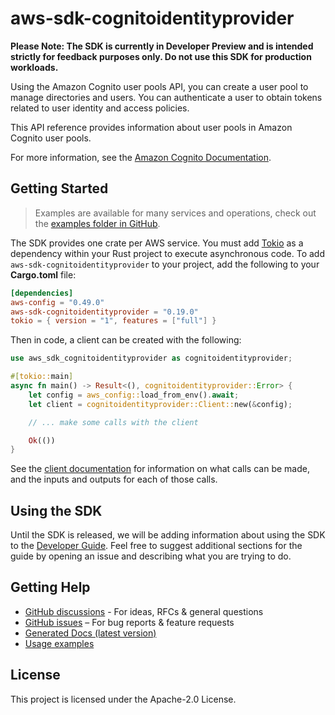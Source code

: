 # aws-sdk-cognitoidentityprovider

**Please Note: The SDK is currently in Developer Preview and is intended strictly for
feedback purposes only. Do not use this SDK for production workloads.**

Using the Amazon Cognito user pools API, you can create a user pool to manage directories and users. You can authenticate a user to obtain tokens related to user identity and access policies.

This API reference provides information about user pools in Amazon Cognito user pools.

For more information, see the [Amazon Cognito Documentation](https://docs.aws.amazon.com/cognito/latest/developerguide/what-is-amazon-cognito.html).

## Getting Started

> Examples are available for many services and operations, check out the
> [examples folder in GitHub](https://github.com/awslabs/aws-sdk-rust/tree/main/examples).

The SDK provides one crate per AWS service. You must add [Tokio](https://crates.io/crates/tokio)
as a dependency within your Rust project to execute asynchronous code. To add `aws-sdk-cognitoidentityprovider` to
your project, add the following to your **Cargo.toml** file:

```toml
[dependencies]
aws-config = "0.49.0"
aws-sdk-cognitoidentityprovider = "0.19.0"
tokio = { version = "1", features = ["full"] }
```

Then in code, a client can be created with the following:

```rust
use aws_sdk_cognitoidentityprovider as cognitoidentityprovider;

#[tokio::main]
async fn main() -> Result<(), cognitoidentityprovider::Error> {
    let config = aws_config::load_from_env().await;
    let client = cognitoidentityprovider::Client::new(&config);

    // ... make some calls with the client

    Ok(())
}
```

See the [client documentation](https://docs.rs/aws-sdk-cognitoidentityprovider/latest/aws_sdk_cognitoidentityprovider/client/struct.Client.html)
for information on what calls can be made, and the inputs and outputs for each of those calls.

## Using the SDK

Until the SDK is released, we will be adding information about using the SDK to the
[Developer Guide](https://docs.aws.amazon.com/sdk-for-rust/latest/dg/welcome.html). Feel free to suggest
additional sections for the guide by opening an issue and describing what you are trying to do.

## Getting Help

* [GitHub discussions](https://github.com/awslabs/aws-sdk-rust/discussions) - For ideas, RFCs & general questions
* [GitHub issues](https://github.com/awslabs/aws-sdk-rust/issues/new/choose) – For bug reports & feature requests
* [Generated Docs (latest version)](https://awslabs.github.io/aws-sdk-rust/)
* [Usage examples](https://github.com/awslabs/aws-sdk-rust/tree/main/examples)

## License

This project is licensed under the Apache-2.0 License.

